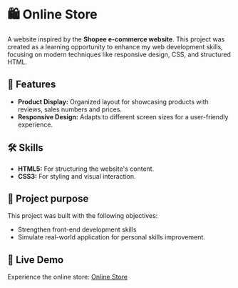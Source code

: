 # 🛍️ Online Store

A website inspired by the **Shopee e-commerce website**. This project was created as a learning opportunity to enhance my web development skills, focusing on modern techniques like responsive design, CSS, and structured HTML.

## 🌟 Features

-   **Product Display:** Organized layout for showcasing products with reviews, sales numbers and prices.
-   **Responsive Design:** Adapts to different screen sizes for a user-friendly experience.

## 🛠 Skills

-   **HTML5:** For structuring the website's content.
-   **CSS3:** For styling and visual interaction.

## 🎯 Project purpose

This project was built with the following objectives:

-   Strengthen front-end development skills
-   Simulate real-world application for personal skills improvement.

## 🔗 Live Demo

Experience the online store: [Online Store](https://yue-baobao-98.github.io/Online_Store/)
